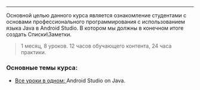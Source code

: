 ___

Основной целью данного курса является ознакомление студентами с основами профессионального программирования с использованием языка Java в Android Studio.
В котором мы должны в конечном итоге создать Списки\Заметки.

> 1 месяц, 8 уроков. 12 часов обучающего контента, 24 часа практики.

### Основные темы курса:
* [Все уроки в одном: ](https://github.com/khubulovi/My_Notes/) Android Studio on Java.
  
